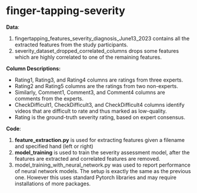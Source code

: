 # finger-tapping-severity

**Data**:
1. fingertapping_features_severity_diagnosis_June13_2023 contains all the extracted features from the study participants.
2. severity_dataset_dropped_correlated_columns drops some features which are highly correlated to one of the remaining features.

**Column Descriptions:**
* Rating1, Rating3, and Rating4 columns are ratings from three experts. 
* Rating2 and Rating5 columns are the ratings from two non-experts. 
* Similarly, Comment1, Comment3, and Comment4 columns are comments from the experts. 
* CheckDifficult1, CheckDifficult3, and CheckDifficult4 columns identify videos that are difficult to rate and thus marked as low-quality.
* Rating is the ground-truth severity rating, based on expert consensus.

**Code**:

1. **feature_extraction.py** is used for extracting features given a filename and specified hand (left or right)
2. **model_training** is used to train the severity assessment model, after the features are extracted and correlated features are removed.
3. model_training_with_neural_network.py was used to report performance of neural network models. 
The setup is exactly the same as the previous one. However this uses standard Pytorch libraries and may require installations of more packages.
